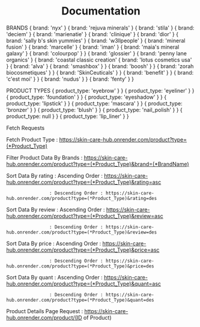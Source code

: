 <h1 align="center">Documentation</h1>

BRANDS 
{ brand: 'nyx' }
{ brand: 'rejuva minerals' }
{ brand: 'stila' }
{ brand: 'deciem' }
{ brand: 'marienatie' }
{ brand: 'clinique' }
{ brand: 'dior' }
{ brand: 'sally b\'s skin yummies' }
{ brand: 'w3llpeople' }
{ brand: 'mineral fusion' }
{ brand: 'marcelle' }
{ brand: 'iman' }
{ brand: 'maia\'s mineral galaxy' }
{ brand: 'colourpop' } }
{ brand: 'glossier' }
{ brand: 'penny lane organics' }
{ brand: 'coastal classic creation' 
{ brand: 'lotus cosmetics usa' }
{ brand: 'alva' }
 { brand: 'smashbox' } }
 { brand: 'boosh' } }
 { brand: 'zorah biocosmetiques' } }
 { brand: 'SkinCeuticals' } }
 { brand: 'benefit' } }
 { brand: 'c\'est moi' } }
 { brand: 'nudus' } }
 { brand: 'fenty' } }
 
 PRODUCT TYPES
 { product_type: 'eyebrow' } }
 { product_type: 'eyeliner' } }
 { product_type: 'foundation' } }
 { product_type: 'eyeshadow' } }
 { product_type: 'lipstick' } }
 { product_type: 'mascara' } }
 { product_type: 'bronzer' } }
 { product_type: 'blush' } }
 { product_type: 'nail_polish' } }
 { product_type: null } }
 { product_type: 'lip_liner' } }


Fetch Requests

Fetch Product Type : https://skin-care-hub.onrender.com/product?type=(*Product_Type)

Filter Product Data By Brands :  https://skin-care-hub.onrender.com/product?type=(*Product_Type)&brand=(*BrandName)

Sort Data By rating : Ascending Order : https://skin-care-hub.onrender.com/product?type=(*Product_Type)&rating=asc

                    : Descending Order : https://skin-care-hub.onrender.com/product?type=(*Product_Type)&rating=des
                    
                    
Sort Data By review : Ascending Order : https://skin-care-hub.onrender.com/product?type=(*Product_Type)&review=asc

                    : Descending Order : https://skin-care-hub.onrender.com/product?type=(*Product_Type)&review=des
                    
                    
Sort Data By price : Ascending Order : https://skin-care-hub.onrender.com/product?type=(*Product_Type)&price=asc

                    : Descending Order : https://skin-care-hub.onrender.com/product?type=(*Product_Type)&price=des    
                    
 
 Sort Data By quant : Ascending Order : https://skin-care-hub.onrender.com/product?type=(*Product_Type)&quant=asc
 
                    : Descending Order : https://skin-care-hub.onrender.com/product?type=(*Product_Type)&quant=des
   

Product Details Page Request :  https://skin-care-hub.onrender.com/product/(ID of Product)
                    

